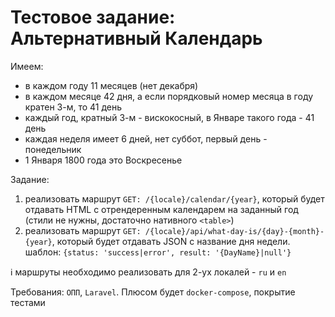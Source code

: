 # Тестовое задание: Альтернативный Календарь

Имеем:

- в каждом году 11 месяцев (нет декабря)
- в каждом месяце 42 дня, а если порядковый номер месяца в году кратен 3-м, то 41 день
- каждый год, кратный 3-м - вискокосный, в Январе такого года - 41 день
- каждая неделя имеет 6 дней, нет суббот, первый день - понедельник
- 1 Января 1800 года это Воскресенье

Задание:

1. реализовать маршрут `GET: /{locale}/calendar/{year}`, который будет отдавать HTML с отрендеренным календарем на заданный год (стили не нужны, достаточно нативного `<table>`)
2. реализовать маршрут `GET: /{locale}/api/what-day-is/{day}-{month}-{year}`, который будет отдавать JSON с название дня недели. шаблон: `{status: 'success|error', result: '{DayName}|null'}`

:information_source: маршруты необходимо реализовать для 2-ух локалей - `ru` и `en`

Требования: `ОПП`, `Laravel`. Плюсом будет `docker-compose`, покрытие тестами
